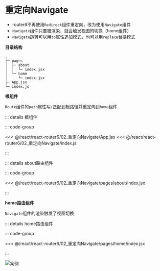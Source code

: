 # 重定向Navigate

- router6不再使用`Redirect`组件重定向，改为使用`Navigate`组件
- `Navigate`组件只要被渲染，就会触发视图的切换（home组件）
- `Navigate`跳转可以用`to`属性追加模式，也可以用`replace`替换模式

**目录结构**

```
.
├─ pages
│  ├─ about
│  │  └─ index.jsx
│  └─ home
│     └─ index.jsx
├─ App.jsx
└─ index.js
```

**根组件**

`Route`组件的`path`属性写`/`匹配到根路径并重定向到`home`组件

::: details 根组件

::: code-group

<<< @/react/react-router6/02_重定向Navigate/App.jsx
<<< @/react/react-router6/02_重定向Navigate/index.js

:::


::: details about路由组件

::: code-group

<<< @/react/react-router6/02_重定向Navigate/pages/about/index.jsx

:::

**home路由组件**

`Navigate`组件的渲染触发了视图切换

::: details home路由组件

::: code-group

<<< @/react/react-router6/02_重定向Navigate/pages/home/index.jsx

:::

![案例](/react/react-router6/2024-08-14%2015.30.42.gif)